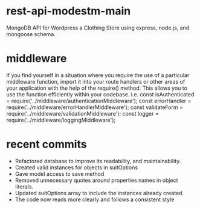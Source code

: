 # rest-api-modestm-main
 MongoDB API for Wordpress a Clothing Store using express, node.js, and mongoose schema. 
 
# middleware 

If you find yourself in a situation where you require the use of a particular middleware function, import it into your route handlers or other areas of your application with the help of the require() method. 
This allows you to use the function efficiently within your codebase.
i.e.
const isAuthenticated = require('../middleware/authenticationMiddleware');
const errorHandler = require('../middleware/errorHandlerMiddleware');
const validateForm = require('../middleware/validationMiddleware');
const logger = require('../middleware/loggingMiddleware');

# recent commits 

* Refactored database to improve its readability, and maintainability.  
* Created valid instances for objects in suitOptions 
* Gave model access to save method
* Removed unnecessary quotes around properties names in object literals. 
* Updated suitOptions array to include the instances already created.
* The code now reads more clearly and follows a consistent style
